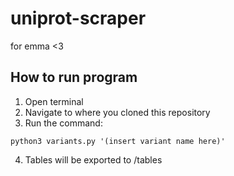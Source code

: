 # uniprot-scraper
 for emma <3

 ## How to run program
 1. Open terminal
 2. Navigate to where you cloned this repository
 3. Run the command:

 ```
python3 variants.py '(insert variant name here)'
 ```
 4. Tables will be exported to /tables
